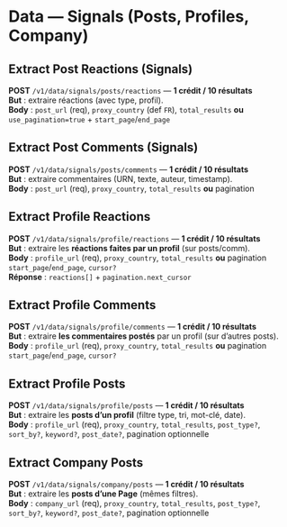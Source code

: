# Data — Signals (Posts, Profiles, Company)

## Extract Post Reactions (Signals)
**POST** `/v1/data/signals/posts/reactions` — **1 crédit / 10 résultats**  
**But** : extraire réactions (avec type, profil).  
**Body** : `post_url` (req), `proxy_country` (def `FR`), `total_results` **ou** `use_pagination=true` + `start_page`/`end_page`

## Extract Post Comments (Signals)
**POST** `/v1/data/signals/posts/comments` — **1 crédit / 10 résultats**  
**But** : extraire commentaires (URN, texte, auteur, timestamp).  
**Body** : `post_url` (req), `proxy_country`, `total_results` **ou** pagination

## Extract Profile Reactions
**POST** `/v1/data/signals/profile/reactions` — **1 crédit / 10 résultats**  
**But** : extraire les **réactions faites par un profil** (sur posts/comm).  
**Body** : `profile_url` (req), `proxy_country`, `total_results` **ou** pagination `start_page`/`end_page`, `cursor?`  
**Réponse** : `reactions[]` + `pagination.next_cursor`

## Extract Profile Comments
**POST** `/v1/data/signals/profile/comments` — **1 crédit / 10 résultats**  
**But** : extraire **les commentaires postés** par un profil (sur d’autres posts).  
**Body** : `profile_url` (req), `proxy_country`, `total_results` **ou** pagination `start_page`/`end_page`, `cursor?`

## Extract Profile Posts
**POST** `/v1/data/signals/profile/posts` — **1 crédit / 10 résultats**  
**But** : extraire les **posts d’un profil** (filtre type, tri, mot-clé, date).  
**Body** : `profile_url` (req), `proxy_country`, `total_results`, `post_type?`, `sort_by?`, `keyword?`, `post_date?`, pagination optionnelle

## Extract Company Posts
**POST** `/v1/data/signals/company/posts` — **1 crédit / 10 résultats**  
**But** : extraire les **posts d’une Page** (mêmes filtres).  
**Body** : `company_url` (req), `proxy_country`, `total_results`, `post_type?`, `sort_by?`, `keyword?`, `post_date?`, pagination optionnelle
